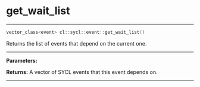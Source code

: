 # get_wait_list

---

```cpp
vector_class<event> cl::sycl::event::get_wait_list()
```


Returns the list of events that depend on the current one. 


---
**Parameters:**

**Returns:** A vector of SYCL events that this event depends on. 

---
